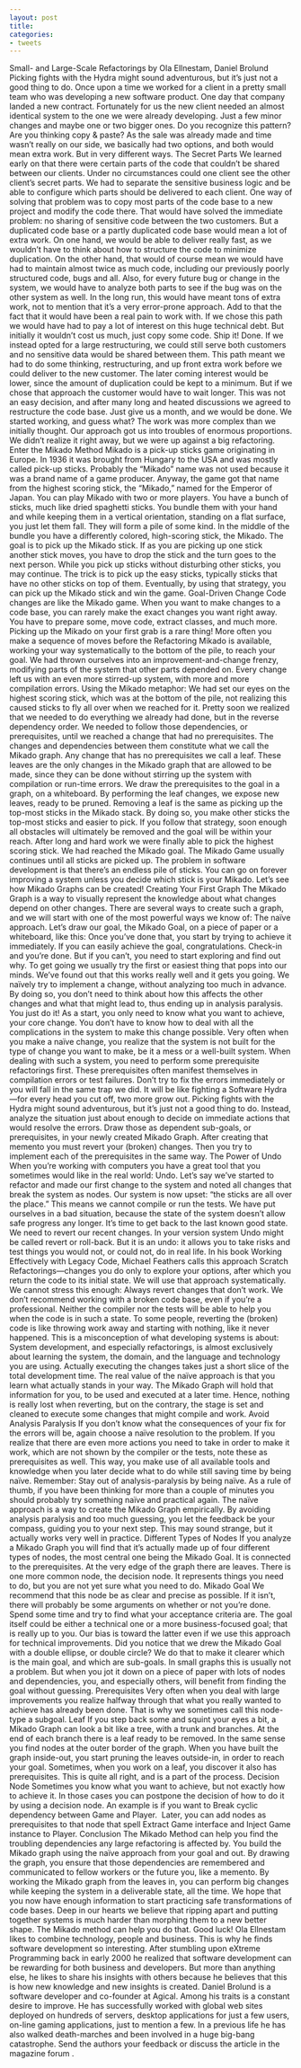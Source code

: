 ```yaml
---
layout: post
title: 
categories:
- tweets
---
```

Small- and Large-Scale Refactorings
by Ola Ellnestam, Daniel Brolund
Picking fights with the Hydra might sound adventurous, but it’s just not a good thing to do.
Once upon a time we worked for a client in a pretty small team who was developing a new software product. One day that company landed a new contract. Fortunately for us the new client needed an almost identical system to the one we were already developing. Just a few minor changes and maybe one or two bigger ones. Do you recognize this pattern? Are you thinking copy & paste?
As the sale was already made and time wasn’t really on our side, we basically had two options, and both would mean extra work. But in very different ways.
The Secret Parts
We learned early on that there were certain parts of the code that couldn’t be shared between our clients. Under no circumstances could one client see the other client’s secret parts. We had to separate the sensitive business logic and be able to configure which parts should be delivered to each client.
One way of solving that problem was to copy most parts of the code base to a new project and modify the code there. That would have solved the immediate problem: no sharing of sensitive code between the two customers. But a duplicated code base or a partly duplicated code base would mean a lot of extra work.
On one hand, we would be able to deliver really fast, as we wouldn’t have to think about how to structure the code to minimize duplication. On the other hand, that would of course mean we would have had to maintain almost twice as much code, including our previously poorly structured code, bugs and all.
Also, for every future bug or change in the system, we would have to analyze both parts to see if the bug was on the other system as well. In the long run, this would have meant tons of extra work, not to mention that it’s a very error-prone approach. Add to that the fact that it would have been a real pain to work with.
If we chose this path we would have had to pay a lot of interest on this huge technical debt. But initially it wouldn’t cost us much, just copy some code. Ship it! Done.
If we instead opted for a large restructuring, we could still serve both customers and no sensitive data would be shared between them. This path meant we had to do some thinking, restructuring, and up front extra work before we could deliver to the new customer. The later coming interest would be lower, since the amount of duplication could be kept to a minimum. But if we chose that approach the customer would have to wait longer.
This was not an easy decision, and after many long and heated discussions we agreed to restructure the code base. Just give us a month, and we would be done.
We started working, and guess what? The work was more complex than we initially thought. Our approach got us into troubles of enormous proportions.
We didn’t realize it right away, but we were up against a big refactoring.
Enter the Mikado Method
Mikado is a pick-up sticks game originating in Europe. In 1936 it was brought from Hungary to the USA and was mostly called pick-up sticks. Probably the “Mikado” name was not used because it was a brand name of a game producer. Anyway, the game got that name from the highest scoring stick, the “Mikado,” named for the Emperor of Japan.
You can play Mikado with two or more players. You have a bunch of sticks, much like dried spaghetti sticks. You bundle them with your hand and while keeping them in a vertical orientation, standing on a flat surface, you just let them fall. They will form a pile of some kind. In the middle of the bundle you have a differently colored, high-scoring stick, the Mikado. The goal is to pick up the Mikado stick. If as you are picking up one stick another stick moves, you have to drop the stick and the turn goes to the next person. While you pick up sticks without disturbing other sticks, you may continue. The trick is to pick up the easy sticks, typically sticks that have no other sticks on top of them. Eventually, by using that strategy, you can pick up the Mikado stick and win the game.
Goal-Driven Change
Code changes are like the Mikado game. When you want to make changes to a code base, you can rarely make the exact changes you want right away. You have to prepare some, move code, extract classes, and much more. Picking up the Mikado on your first grab is a rare thing! More often you make a sequence of moves before the Refactoring Mikado is available, working your way systematically to the bottom of the pile, to reach your goal.
We had thrown ourselves into an improvement-and-change frenzy, modifying parts of the system that other parts depended on. Every change left us with an even more stirred-up system, with more and more compilation errors.
Using the Mikado metaphor: We had set our eyes on the highest scoring stick, which was at the bottom of the pile, not realizing this caused sticks to fly all over when we reached for it.
Pretty soon we realized that we needed to do everything we already had done, but in the reverse dependency order. We needed to follow those dependencies, or prerequisites, until we reached a change that had no prerequisites. The changes and dependencies between them constitute what we call the Mikado graph. Any change that has no prerequisites we call a leaf. These leaves are the only changes in the Mikado graph that are allowed to be made, since they can be done without stirring up the system with compilation or run-time errors.
We draw the prerequisites to the goal in a graph, on a whiteboard. By performing the leaf changes, we expose new leaves, ready to be pruned.
Removing a leaf is the same as picking up the top-most sticks in the Mikado stack. By doing so, you make other sticks the top-most sticks and easier to pick. If you follow that strategy, soon enough all obstacles will ultimately be removed and the goal will be within your reach.
After long and hard work we were finally able to pick the highest scoring stick. We had reached the Mikado goal.
The Mikado Game usually continues until all sticks are picked up. The problem in software development is that there’s an endless pile of sticks. You can go on forever improving a system unless you decide which stick is your Mikado.
Let’s see how Mikado Graphs can be created!
Creating Your First Graph
The Mikado Graph is a way to visually represent the knowledge about what changes depend on other changes. There are several ways to create such a graph, and we will start with one of the most powerful ways we know of: The naïve approach.
Let’s draw our goal, the Mikado Goal, on a piece of paper or a whiteboard, like this:
Once you’ve done that, you start by trying to achieve it immediately.
If you can easily achieve the goal, congratulations. Check-in and you’re done. But if you can’t, you need to start exploring and find out why.
To get going we usually try the first or easiest thing that pops into our minds. We’ve found out that this works really well and it gets you going.
We naïvely try to implement a change, without analyzing too much in advance. By doing so, you don’t need to think about how this affects the other changes and what that might lead to, thus ending up in analysis paralysis. You just do it!
As a start, you only need to know what you want to achieve, your core change. You don’t have to know how to deal with all the complications in the system to make this change possible.
Very often when you make a naïve change, you realize that the system is not built for the type of change you want to make, be it a mess or a well-built system. When dealing with such a system, you need to perform some prerequisite refactorings first.
These prerequisites often manifest themselves in compilation errors or test failures. Don’t try to fix the errors immediately or you will fall in the same trap we did. It will be like fighting a Software Hydra—for every head you cut off, two more grow out. Picking fights with the Hydra might sound adventurous, but it’s just not a good thing to do.
Instead, analyze the situation just about enough to decide on immediate actions that would resolve the errors. Draw those as dependent sub-goals, or prerequisites, in your newly created Mikado Graph. After creating that memento you must revert your (broken) changes. Then you try to implement each of the prerequisites in the same way.
The Power of Undo
When you’re working with computers you have a great tool that you sometimes would like in the real world: Undo.
Let’s say we’ve started to refactor and made our first change to the system and noted all changes that break the system as nodes. Our system is now upset: “the sticks are all over the place.” This means we cannot compile or run the tests. We have put ourselves in a bad situation, because the state of the system doesn’t allow safe progress any longer. It’s time to get back to the last known good state. We need to revert our recent changes.
In your version system Undo might be called revert or roll-back. But it is an undo: it allows you to take risks and test things you would not, or could not, do in real life.
In his book Working Effectively with Legacy Code, Michael Feathers calls this approach Scratch Refactorings—changes you do only to explore your options, after which you return the code to its initial state. We will use that approach systematically.
We cannot stress this enough: Always revert changes that don’t work. We don’t recommend working with a broken code base, even if you’re a professional. Neither the compiler nor the tests will be able to help you when the code is in such a state.
To some people, reverting the (broken) code is like throwing work away and starting with nothing, like it never happened. This is a misconception of what developing systems is about: System development, and especially refactorings, is almost exclusively about learning the system, the domain, and the language and technology you are using. Actually executing the changes takes just a short slice of the total development time.
The real value of the naïve approach is that you learn what actually stands in your way. The Mikado Graph will hold that information for you, to be used and executed at a later time. Hence, nothing is really lost when reverting, but on the contrary, the stage is set and cleaned to execute some changes that might compile and work.
Avoid Analysis Paralysis
If you don’t know what the consequences of your fix for the errors will be, again choose a naïve resolution to the problem. If you realize that there are even more actions you need to take in order to make it work, which are not shown by the compiler or the tests, note these as prerequisites as well. This way, you make use of all available tools and knowledge when you later decide what to do while still saving time by being naïve.
Remember: Stay out of analysis-paralysis by being naïve. As a rule of thumb, if you have been thinking for more than a couple of minutes you should probably try something naïve and practical again.
The naïve approach is a way to create the Mikado Graph empirically. By avoiding analysis paralysis and too much guessing, you let the feedback be your compass, guiding you to your next step. This may sound strange, but it actually works very well in practice.
Different Types of Nodes
If you analyze a Mikado Graph you will find that it’s actually made up of four different types of nodes, the most central one being the Mikado Goal. It is connected to the prerequisites. At the very edge of the graph there are leaves. There is one more common node, the decision node. It represents things you need to do, but you are not yet sure what you need to do.
Mikado Goal
We recommend that this node be as clear and precise as possible. If it isn’t, there will probably be some arguments on whether or not you’re done. Spend some time and try to find what your acceptance criteria are. The goal itself could be either a technical one or a more business-focused goal; that is really up to you. Our bias is toward the latter even if we use this approach for technical improvements.
Did you notice that we drew the Mikado Goal with a double ellipse, or double circle? We do that to make it clearer which is the main goal, and which are sub-goals. In small graphs this is usually not a problem. But when you jot it down on a piece of paper with lots of nodes and dependencies, you, and especially others, will benefit from finding the goal without guessing.
Prerequisites
Very often when you deal with large improvements you realize halfway through that what you really wanted to achieve has already been done. That is why we sometimes call this node-type a subgoal.
Leaf
If you step back some and squint your eyes a bit, a Mikado Graph can look a bit like a tree, with a trunk and branches. At the end of each branch there is a leaf ready to be removed. In the same sense you find nodes at the outer border of the graph. When you have built the graph inside-out, you start pruning the leaves outside-in, in order to reach your goal. Sometimes, when you work on a leaf, you discover it also has prerequisites. This is quite all right, and is a part of the process.
Decision Node
Sometimes you know what you want to achieve, but not exactly how to achieve it. In those cases you can postpone the decision of how to do it by using a decision node. An example is if you want to Break cyclic dependency between Game and Player.  Later, you can add nodes as prerequisites to that node that spell Extract Game interface and Inject Game instance to Player.
Conclusion
The Mikado Method can help you find the troubling dependencies any large refactoring is affected by. You build the Mikado graph using the naïve approach from your goal and out. By drawing the graph, you ensure that those dependencies are remembered and communicated to fellow workers or the future you, like a memento. By working the Mikado graph from the leaves in, you can perform big changes while keeping the system in a deliverable state, all the time.
We hope that you now have enough information to start practicing safe transformations of code bases. Deep in our hearts we believe that ripping apart and putting together systems is much harder than morphing them to a new better shape. The Mikado method can help you do that.
Good luck!
Ola Ellnestam likes to combine technology, people and business. This is why he finds software development so interesting. After stumbling upon eXtreme Programming back in early 2000 he realized that software development can be rewarding for both business and developers. But more than anything else, he likes to share his insights with others because he believes that this is how new knowledge and new insights is created.
Daniel Brolund is a software developer and co-founder at Agical. Among his traits is a constant desire to improve. He has successfully worked with global web sites deployed on hundreds of servers, desktop applications for just a few users, on-line gaming applications, just to mention a few. In a previous life he has also walked death-marches and been involved in a huge big-bang catastrophe.
Send the authors your feedback or discuss the article in the magazine forum .
